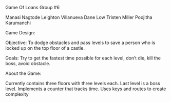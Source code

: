 Game Of Loans Group #6

Manasi Nagtode
Leighton Villanueva
Dane Low
Tristen Miller
Poojitha Karumanchi 


Game Design:

Objective: To dodge obstacles and pass levels to save a person who is locked up on the top floor of a castle.

Goals: Try to get the fastest time possible for each level, don’t die, kill the boss, avoid obstacle.

 
About the Game:

Currently contains three floors with three levels each. 
Last level is a boss level.
Implements a counter that tracks time.
Uses keys and routes to create complexity


